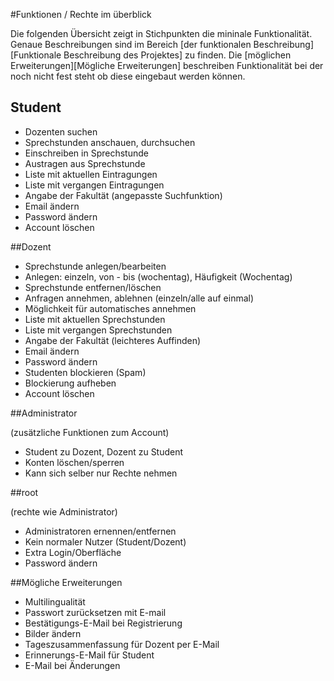 #Funktionen / Rechte im überblick

Die folgenden Übersicht zeigt in Stichpunkten die mininale Funktionalität.
Genaue Beschreibungen sind im Bereich [der funktionalen Beschreibung][Funktionale Beschreibung des Projektes] zu finden.
Die [möglichen Erweiterungen][Mögliche Erweiterungen] beschreiben Funktionalität bei der noch nicht fest steht ob
diese eingebaut werden können.

## Student

- Dozenten suchen
- Sprechstunden anschauen, durchsuchen
- Einschreiben in Sprechstunde
- Austragen aus Sprechstunde
- Liste mit aktuellen Eintragungen
- Liste mit vergangen Eintragungen
- Angabe der Fakultät (angepasste Suchfunktion)
- Email ändern
- Password ändern
- Account löschen

##Dozent

- Sprechstunde anlegen/bearbeiten
- Anlegen: einzeln, von - bis (wochentag), Häufigkeit (Wochentag)
- Sprechstunde entfernen/löschen
- Anfragen annehmen, ablehnen (einzeln/alle auf einmal)
- Möglichkeit für automatisches annehmen
- Liste mit aktuellen Sprechstunden
- Liste mit vergangen Sprechstunden
- Angabe der Fakultät (leichteres Auffinden)
- Email ändern
- Password ändern
- Studenten blockieren (Spam)
- Blockierung aufheben
- Account löschen

##Administrator

(zusätzliche Funktionen zum Account)

- Student zu Dozent, Dozent zu Student
- Konten löschen/sperren
- Kann sich selber nur Rechte nehmen

##root

(rechte wie Administrator)

- Administratoren ernennen/entfernen
- Kein normaler Nutzer (Student/Dozent)
- Extra Login/Oberfläche
- Password ändern

##Mögliche Erweiterungen

- Multilingualität
- Passwort zurücksetzen mit E-mail
- Bestätigungs-E-Mail bei Registrierung
- Bilder ändern
- Tageszusammenfassung für Dozent per E-Mail
- Erinnerungs-E-Mail für Student
- E-Mail bei Änderungen
